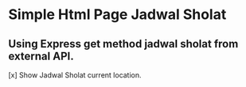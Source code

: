 # Simple Html Page Jadwal Sholat

## Using Express get method jadwal sholat from external API.

[x] Show Jadwal Sholat current location.